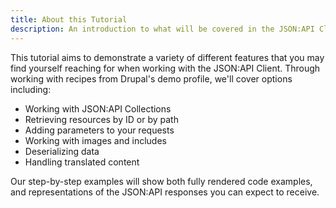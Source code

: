 ```yaml
---
title: About this Tutorial
description: An introduction to what will be covered in the JSON:API Client tutorial..
---
```


This tutorial aims to demonstrate a variety of different features that you may find yourself reaching for when working with the JSON:API Client. Through working with recipes from Drupal's demo profile, we'll cover options including:

- Working with JSON:API Collections
- Retrieving resources by ID or by path
- Adding parameters to your requests
- Working with images and includes
- Deserializing data
- Handling translated content

Our step-by-step examples will show both fully rendered code examples, and representations of the JSON:API responses you can expect to receive.
